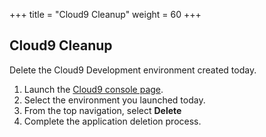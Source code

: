+++
title = "Cloud9 Cleanup"
weight = 60
+++

## Cloud9 Cleanup
Delete the Cloud9 Development environment created today. 

1. Launch the [Cloud9 console page][cloud9-console].
2. Select the environment you launched today.
3. From the top navigation, select **Delete**
4. Complete the application deletion process.

[cloud9-console]: https://console.aws.amazon.com/cloud9/home